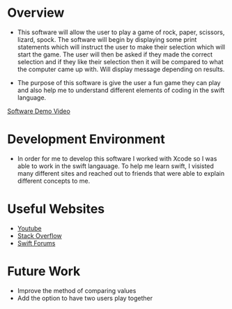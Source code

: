 # Overview

* This software will allow the user to play a game of rock, paper, scissors, lizard, spock.  The software will begin by displaying some print statements which will instruct the user to make their selection which will start the game.  The user will then be asked if they made the correct selection and if they like their selection then it will be compared to what the computer came up with.  Will display message depending on results.

* The purpose of this software is give the user a fun game they can play and also help me to understand different elements of coding in the swift language.

[Software Demo Video](https://youtube.com)

# Development Environment

* In order for me to develop this software I worked with Xcode so I was able to work in the swift langauage. To help me learn swift, I visisted many different sites and reached out to friends that were able to explain different concepts to me.

# Useful Websites

* [Youtube](https://www.youtube.com/user/CodeWithChris)
* [Stack Overflow](https://stackoverflow.com)
* [Swift Forums](https://forums.swift.org)

# Future Work

* Improve the method of comparing values
* Add the option to have two users play together
